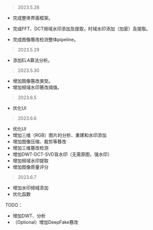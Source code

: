 >   2023.5.28

*   完成整体界面框架。

*   完成FFT、DCT频域水印添加及提取，时域水印添加（加密）及提取。
*   完成图像篡改检测整体pipeline。

>   2023.5.29

*   添加ELA算法分析。

>   2023.5.30

*   增加图像篡改类型。
*   增加频域水印篡改阈值。

>   2023.6.5

*   优化UI

>   2023.6.6

*   优化UI
*   增加三维（RGB）图片的分析、重建和水印添加
*   增加图像压缩、裁剪等篡改
*   增加三维篡改检测
*   增加DWT-DCT-SVD盲水印（无需原图，强水印）
*   增加频域水印提取
*   增加图像质量评分

>   2023.6.7

*   增加水印频域添加
*   优化函数



TODO：

*   增加DWT、分析
*   （Optional）增加DeepFake篡改

